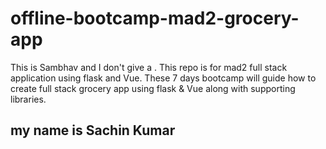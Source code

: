 # offline-bootcamp-mad2-grocery-app
This is Sambhav and I don't give a .
This repo is for mad2 full stack application using flask and Vue. These 7 days bootcamp will guide how to create full stack grocery app using flask &amp; Vue along with supporting libraries.
## my name is Sachin Kumar

